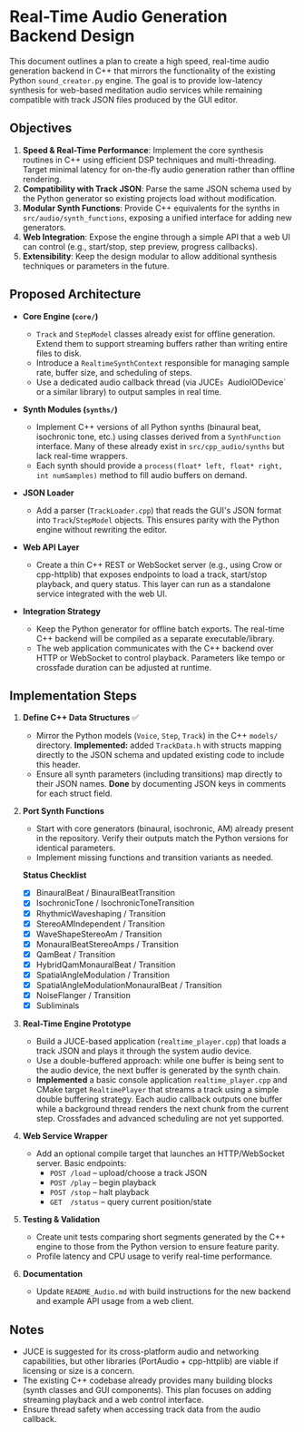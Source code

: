 # Real-Time Audio Generation Backend Design

This document outlines a plan to create a high speed, real-time audio generation
backend in C++ that mirrors the functionality of the existing Python
`sound_creator.py` engine. The goal is to provide low-latency synthesis for
web-based meditation audio services while remaining compatible with track
JSON files produced by the GUI editor.

## Objectives

1. **Speed & Real-Time Performance**: Implement the core synthesis routines in C++
   using efficient DSP techniques and multi-threading. Target minimal latency for
   on-the-fly audio generation rather than offline rendering.
2. **Compatibility with Track JSON**: Parse the same JSON schema used by the
   Python generator so existing projects load without modification.
3. **Modular Synth Functions**: Provide C++ equivalents for the synths in
   `src/audio/synth_functions`, exposing a unified interface for adding new
   generators.
4. **Web Integration**: Expose the engine through a simple API that a web UI can
   control (e.g., start/stop, step preview, progress callbacks).
5. **Extensibility**: Keep the design modular to allow additional synthesis
   techniques or parameters in the future.

## Proposed Architecture

- **Core Engine (`core/`)**
  - `Track` and `StepModel` classes already exist for offline generation. Extend
    them to support streaming buffers rather than writing entire files to disk.
  - Introduce a `RealtimeSynthContext` responsible for managing sample rate,
    buffer size, and scheduling of steps.
  - Use a dedicated audio callback thread (via JUCE`s `AudioIODevice` or a
    similar library) to output samples in real time.

- **Synth Modules (`synths/`)**
  - Implement C++ versions of all Python synths (binaural beat, isochronic tone,
    etc.) using classes derived from a `SynthFunction` interface. Many of these
    already exist in `src/cpp_audio/synths` but lack real-time wrappers.
  - Each synth should provide a `process(float* left, float* right, int numSamples)`
    method to fill audio buffers on demand.

- **JSON Loader**
  - Add a parser (`TrackLoader.cpp`) that reads the GUI's JSON format into
    `Track`/`StepModel` objects. This ensures parity with the Python engine
    without rewriting the editor.

- **Web API Layer**
  - Create a thin C++ REST or WebSocket server (e.g., using Crow or cpp-httplib)
    that exposes endpoints to load a track, start/stop playback, and query
    status. This layer can run as a standalone service integrated with the web
    UI.

- **Integration Strategy**
  - Keep the Python generator for offline batch exports. The real-time C++
    backend will be compiled as a separate executable/library.
  - The web application communicates with the C++ backend over HTTP or WebSocket
    to control playback. Parameters like tempo or crossfade duration can be
    adjusted at runtime.

## Implementation Steps

1. **Define C++ Data Structures** ✅
   - Mirror the Python models (`Voice`, `Step`, `Track`) in the C++ `models/`
     directory. **Implemented:** added `TrackData.h` with structs mapping
     directly to the JSON schema and updated existing code to include this
     header.
   - Ensure all synth parameters (including transitions) map directly to their
     JSON names. **Done** by documenting JSON keys in comments for each
     struct field.

2. **Port Synth Functions**
   - Start with core generators (binaural, isochronic, AM) already present in the
     repository. Verify their outputs match the Python versions for identical
     parameters.
   - Implement missing functions and transition variants as needed.

   **Status Checklist**

   - [x] BinauralBeat / BinauralBeatTransition
   - [x] IsochronicTone / IsochronicToneTransition
   - [x] RhythmicWaveshaping / Transition
   - [x] StereoAMIndependent / Transition
   - [x] WaveShapeStereoAm / Transition
   - [x] MonauralBeatStereoAmps / Transition
   - [x] QamBeat / Transition
   - [x] HybridQamMonauralBeat / Transition
   - [x] SpatialAngleModulation / Transition
   - [x] SpatialAngleModulationMonauralBeat / Transition
   - [x] NoiseFlanger / Transition
   - [x] Subliminals

3. **Real-Time Engine Prototype**
   - Build a JUCE-based application (`realtime_player.cpp`) that loads a track
     JSON and plays it through the system audio device.
   - Use a double-buffered approach: while one buffer is being sent to the audio
     device, the next buffer is generated by the synth chain.
   - **Implemented** a basic console application `realtime_player.cpp` and CMake
     target `RealtimePlayer` that streams a track using a simple double
     buffering strategy. Each audio callback outputs one buffer while a
     background thread renders the next chunk from the current step.
     Crossfades and advanced scheduling are not yet supported.

4. **Web Service Wrapper**
   - Add an optional compile target that launches an HTTP/WebSocket server. Basic
     endpoints:
     - `POST /load` – upload/choose a track JSON
     - `POST /play` – begin playback
     - `POST /stop` – halt playback
     - `GET  /status` – query current position/state

5. **Testing & Validation**
   - Create unit tests comparing short segments generated by the C++ engine to
     those from the Python version to ensure feature parity.
   - Profile latency and CPU usage to verify real-time performance.

6. **Documentation**
   - Update `README_Audio.md` with build instructions for the new backend and
     example API usage from a web client.

## Notes

- JUCE is suggested for its cross-platform audio and networking capabilities, but
  other libraries (PortAudio + cpp-httplib) are viable if licensing or size is a
  concern.
- The existing C++ codebase already provides many building blocks (synth classes
  and GUI components). This plan focuses on adding streaming playback and a web
  control interface.
- Ensure thread safety when accessing track data from the audio callback.

